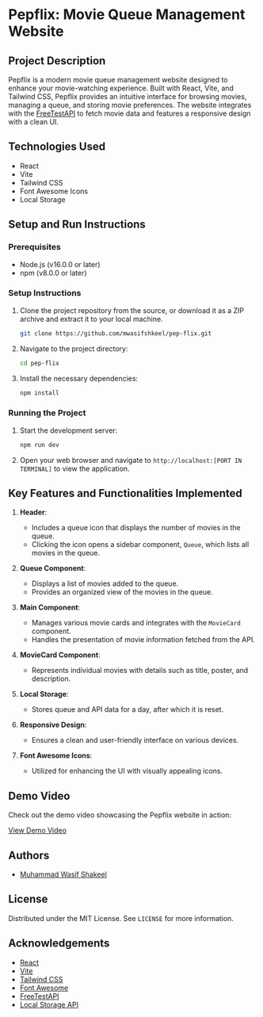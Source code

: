 # Pepflix: Movie Queue Management Website

## Project Description

Pepflix is a modern movie queue management website designed to enhance your movie-watching experience. Built with React, Vite, and Tailwind CSS, Pepflix provides an intuitive interface for browsing movies, managing a queue, and storing movie preferences. The website integrates with the [FreeTestAPI](https://freetestapi.com/api/v1/movies) to fetch movie data and features a responsive design with a clean UI.

## Technologies Used

- React
- Vite
- Tailwind CSS
- Font Awesome Icons
- Local Storage

## Setup and Run Instructions

### Prerequisites

- Node.js (v16.0.0 or later)
- npm (v8.0.0 or later)

### Setup Instructions

1. Clone the project repository from the source, or download it as a ZIP archive and extract it to your local machine.
    ```bash
    git clone https://github.com/mwasifshkeel/pep-flix.git
    ```
2. Navigate to the project directory:
    ```bash
    cd pep-flix
    ```
3. Install the necessary dependencies:
    ```bash
    npm install
    ```

### Running the Project

1. Start the development server:
    ```bash
    npm run dev
    ```
2. Open your web browser and navigate to `http://localhost:[PORT IN TERMINAL]` to view the application.

## Key Features and Functionalities Implemented

1. **Header**:
    - Includes a queue icon that displays the number of movies in the queue.
    - Clicking the icon opens a sidebar component, `Queue`, which lists all movies in the queue.

2. **Queue Component**:
    - Displays a list of movies added to the queue.
    - Provides an organized view of the movies in the queue.

3. **Main Component**:
    - Manages various movie cards and integrates with the `MovieCard` component.
    - Handles the presentation of movie information fetched from the API.

4. **MovieCard Component**:
    - Represents individual movies with details such as title, poster, and description.

5. **Local Storage**:
    - Stores queue and API data for a day, after which it is reset.

6. **Responsive Design**:
    - Ensures a clean and user-friendly interface on various devices.

7. **Font Awesome Icons**:
    - Utilized for enhancing the UI with visually appealing icons.

## Demo Video

Check out the demo video showcasing the Pepflix website in action:

<a href="https://www.linkedin.com/embed/feed/update/urn:li:ugcPost:7230612567600074752?compact=1" target="_blank" rel="noopener noreferrer">View Demo Video</a>

## Authors

- [Muhammad Wasif Shakeel](https://github.com/mwasifshkeel)

## License

Distributed under the MIT License. See `LICENSE` for more information.

## Acknowledgements

- [React](https://reactjs.org/)
- [Vite](https://vitejs.dev/)
- [Tailwind CSS](https://tailwindcss.com/)
- [Font Awesome](https://fontawesome.com/)
- [FreeTestAPI](https://freetestapi.com/api/v1/movies)
- [Local Storage API](https://developer.mozilla.org/en-US/docs/Web/API/Window/localStorage)
